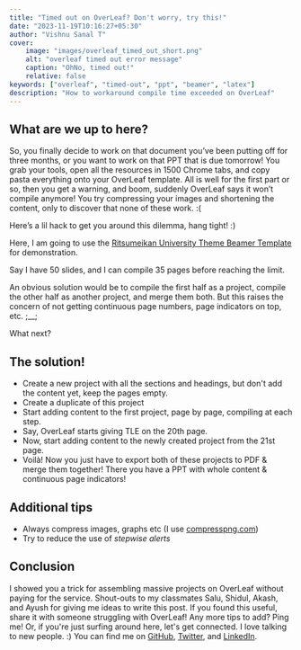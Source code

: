 ```yaml
---
title: "Timed out on OverLeaf? Don't worry, try this!"
date: "2023-11-19T10:16:27+05:30"
author: "Vishnu Sanal T"
cover:
    image: "images/overleaf_timed_out_short.png"
    alt: "overleaf timed out error message"
    caption: "OhNo, timed out!"
    relative: false
keywords: ["overleaf", "timed-out", "ppt", "beamer", "latex"]
description: "How to workaround compile time exceeded on OverLeaf"
---
```


## What are we up to here?

So, you finally decide to work on that document you’ve been putting off for three months, or you want to work on that PPT that is due tomorrow! You grab your tools, open all the resources in 1500 Chrome tabs, and copy pasta everything onto your OverLeaf template. All is well for the first part or so, then you get a warning, and boom, suddenly OverLeaf says it won’t compile anymore! You try compressing your images and shortening the content, only to discover that none of these work. :(

Here’s a lil hack to get you around this dilemma, hang tight! :)

Here, I am going to use the [Ritsumeikan University Theme Beamer Template](https://www.overleaf.com/latex/templates/ritsumeikan-university-theme-beamer-template/jmfcqqptxjxk) for demonstration.

Say I have 50 slides, and I can compile 35 pages before reaching the limit.

An obvious solution would be to compile the first half as a project, compile the other half as another project, and merge them both. But this raises the concern of not getting continuous page numbers, page indicators on top, etc. ;__;

What next?

## The solution!

- Create a new project with all the sections and headings, but don't add the content yet, keep the pages empty.
- Create a duplicate of this project
- Start adding content to the first project, page by page, compiling at each step.
- Say, OverLeaf starts giving TLE on the 20th page.
- Now, start adding content to the newly created project from the 21st page.
- Voilà! Now you just have to export both of these projects to PDF & merge them together! There you have a PPT with whole content & continuous page indicators!

## Additional tips

- Always compress images, graphs etc (I use [compresspng.com](https://compresspng.com/))
- Try to reduce the use of _stepwise alerts_

## Conclusion

I showed you a trick for assembling massive projects on OverLeaf without paying for the service. Shout-outs to my classmates Salu, Shidul, Akash, and Ayush for giving me ideas to write this post. If you found this useful, share it with someone struggling with OverLeaf! Any more tips to add? Ping me! Or, if you're just surfing around here, let's get connected. I love talking to new people. :) You can find me on [GitHub](https://github.com/VishnuSanal), [Twitter](https://twitter.com/VishnuSanalT), and [LinkedIn](https://www.linkedin.com/in/vishnu-sanal-t/).